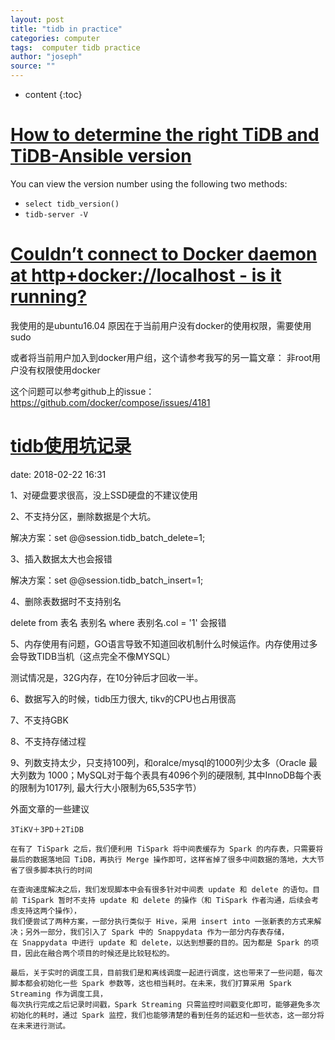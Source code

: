 ```yaml
---
layout: post
title: "tidb in practice"
categories: computer
tags:  computer tidb practice
author: "joseph"
source: ""
---
```


* content
{:toc}
# [How to determine the right TiDB and TiDB-Ansible version](https://stackoverflow.com/questions/50984802/how-to-determine-the-right-tidb-and-tidb-ansible-version)

You can view the version number using the following two methods:

- `select tidb_version()`
- `tidb-server -V`





# [Couldn’t connect to Docker daemon at http+docker://localhost - is it running?](https://blog.csdn.net/ken1583096683/article/details/83104124 )

我使用的是ubuntu16.04
原因在于当前用户没有docker的使用权限，需要使用sudo

或者将当前用户加入到docker用户组，这个请参考我写的另一篇文章：
非root用户没有权限使用docker

这个问题可以参考github上的issue：https://github.com/docker/compose/issues/4181




# [tidb使用坑记录](https://www.cnblogs.com/linn/p/8459327.html)

date: 2018-02-22 16:31 

1、对硬盘要求很高，没上SSD硬盘的不建议使用

2、不支持分区，删除数据是个大坑。

解决方案：set @@session.tidb_batch_delete=1; 

3、插入数据太大也会报错

解决方案：set @@session.tidb_batch_insert=1; 

4、删除表数据时不支持别名

delete from 表名 表别名 where 表别名.col = '1'  会报错

5、内存使用有问题，GO语言导致不知道回收机制什么时候运作。内存使用过多会导致TIDB当机（这点完全不像MYSQL）

测试情况是，32G内存，在10分钟后才回收一半。

6、数据写入的时候，tidb压力很大, tikv的CPU也占用很高

7、不支持GBK

8、不支持存储过程

9、列数支持太少，只支持100列，和oralce/mysql的1000列少太多（Oracle 最大列数为 1000；MySQL对于每个表具有4096个列的硬限制, 其中InnoDB每个表的限制为1017列, 最大行大小限制为65,535字节）

  

外面文章的一些建议

```
3TiKV＋3PD＋2TiDB

在有了 TiSpark 之后，我们便利用 TiSpark 将中间表缓存为 Spark 的内存表，只需要将最后的数据落地回 TiDB，再执行 Merge 操作即可，这样省掉了很多中间数据的落地，大大节省了很多脚本执行的时间

在查询速度解决之后，我们发现脚本中会有很多针对中间表 update 和 delete 的语句。目前 TiSpark 暂时不支持 update 和 delete 的操作（和 TiSpark 作者沟通，后续会考虑支持这两个操作），
我们便尝试了两种方案，一部分执行类似于 Hive，采用 insert into 一张新表的方式来解决；另外一部分，我们引入了 Spark 中的 Snappydata 作为一部分内存表存储，
在 Snappydata 中进行 update 和 delete，以达到想要的目的。因为都是 Spark 的项目，因此在融合两个项目的时候还是比较轻松的。

最后，关于实时的调度工具，目前我们是和离线调度一起进行调度，这也带来了一些问题，每次脚本都会初始化一些 Spark 参数等，这也相当耗时。在未来，我们打算采用 Spark Streaming 作为调度工具，
每次执行完成之后记录时间戳，Spark Streaming 只需监控时间戳变化即可，能够避免多次初始化的耗时，通过 Spark 监控，我们也能够清楚的看到任务的延迟和一些状态，这一部分将在未来进行测试。
```



